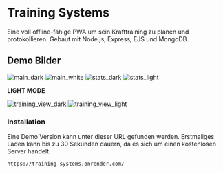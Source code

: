 # Training Systems

Eine voll offline-fähige PWA um sein Krafttraining zu planen und protokollieren.
Gebaut mit Node.js, Express, EJS und MongoDB.

## Demo Bilder
![main_dark](/demo/main_dark.jpg)
![main_white](/demo/main_white.jpg)
![stats_dark](/demo/stats_dark.jpg)
![stats_light](/demo/stats_light.jpg)

**LIGHT MODE**

![training_view_dark](/demo/main_desktop_light.jpg)
![training_view_light](/demo/main_white.jpg)

### Installation

Eine Demo Version kann unter dieser URL gefunden werden. Erstmaliges Laden kann bis zu 30 Sekunden dauern, da es sich um einen kostenlosen Server handelt.

```bash
https://training-systems.onrender.com/

